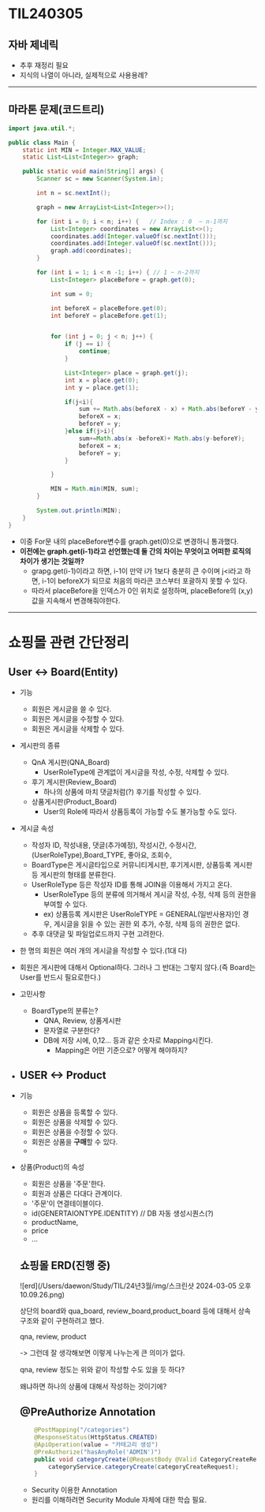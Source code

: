 # TIL240305

## 자바 제네릭

* 추후 재정리 필요
* 지식의 나열이 아니라, 실제적으로 사용용례? 







---





## 마라톤 문제(코드트리)

```java
import java.util.*;

public class Main {
    static int MIN = Integer.MAX_VALUE;
    static List<List<Integer>> graph;

    public static void main(String[] args) {
        Scanner sc = new Scanner(System.in);

        int n = sc.nextInt();

        graph = new ArrayList<List<Integer>>();

        for (int i = 0; i < n; i++) {   // Index : 0  ~ n-1까지 
            List<Integer> coordinates = new ArrayList<>();
            coordinates.add(Integer.valueOf(sc.nextInt()));
            coordinates.add(Integer.valueOf(sc.nextInt()));
            graph.add(coordinates);
        }

        for (int i = 1; i < n -1; i++) { // 1 ~ n-2까지 
            List<Integer> placeBefore = graph.get(0);

            int sum = 0;

            int beforeX = placeBefore.get(0);
            int beforeY = placeBefore.get(1);


            for (int j = 0; j < n; j++) {
                if (j == i) {
                    continue;
                }

                List<Integer> place = graph.get(j);
                int x = place.get(0);
                int y = place.get(1);

                if(j<i){
                    sum += Math.abs(beforeX - x) + Math.abs(beforeY - y);
                    beforeX = x;
                    beforeY = y;
                }else if(j>i){
                    sum+=Math.abs(x -beforeX)+ Math.abs(y-beforeY);
                    beforeX = x;
                    beforeY = y;
                }

            }

            MIN = Math.min(MIN, sum);
        }

        System.out.println(MIN);
    }
}

```

* 이중 For문 내의 placeBefore변수를 graph.get(0)으로 변경하니 통과했다. 
* <b>이전에는 graph.get(i-1)라고 선언했는데 둘 간의 차이는 무엇이고 어떠한 로직의 차이가 생기는 것일까? </b>
  * grapg.get(i-1)이라고 하면, i-1이 만약 i가 1보다 충분히 큰 수이며 j<i라고 하면, 
    i-1이 beforeX가 되므로 처음의 마라콘 코스부터 포괄하지 못할 수 있다. 
  * 따라서 placeBefore을 인덱스가 0인 위치로 설정하며, placeBefore의 (x,y) 값을 지속해서 변경해줘야한다. 

---

# 쇼핑몰 관련 간단정리



## User <-> Board(Entity)

* 기능	
  * 회원은 게시글을 쓸 수 있다.
  * 회원은 게시글을 수정할 수 있다.
  * 회원은 게시글을 삭제할 수 있다.
* 게시판의 종류
  * QnA 게시판(QNA_Board)
    * UserRoleType에 관계없이 게시글을 작성, 수정, 삭제할 수 있다.
  * 후기 게시판(Review_Board)
    * 하나의 상품에 마치 댓글처럼(?) 후기를 작성할 수 있다.
  * 상품게시판(Product_Board)
    * User의 Role에 따라서 상품등록이 가능할 수도 불가능할 수도 있다.
* 게시글 속성
  * 작성자 ID, 작성내용, 댓글(추가예정), 작성시간, 수정시간, (UserRoleType),Board_TYPE, 좋아요, 조회수,
  * BoardType은 게시글타입으로 커뮤니티게시판, 후기게시판, 상품등록 게시판 등 게시판의 형태를 분류한다. 
  * UserRoleType 등은 작성자 ID를 통해 JOIN을 이용해서 가지고 온다. 
    * UserRoleType 등의 분류에 의거해서 게시글 작성, 수정, 삭제 등의 권한을 부여할 수 있다.
    * ex) 상품등록 게시판은 UserRoleTYPE = GENERAL(일반사용자)인 경우, 게시글을 읽을 수 있는 권한 외 추가, 수정, 삭제 등의 권한은 없다. 
  * 추후 대댓글 및 파일업로드까지 구현 고려한다.

* 한 명의 회원은 여러 개의 게시글을 작성할 수 있다.(1대 다)

* 회원은 게시판에 대해서 Optional하다. 그러나 그 반대는 그렇지 않다.(즉 Board는 User를 반드시 필요로한다.)

* 고민사항

  * BoardType의 분류는?
    * QNA, Review, 상품게시판
    * 문자열로 구분한다? 
    * DB에 저장 시에, 0,12... 등과 같은 숫자로 Mapping시킨다.
      * Mapping은 어떤 기준으로? 어떻게 해야하지? 

* ## USER <-> Product

* 기능

  * 회원은 상품을 등록할 수 있다. 
  * 회원은 상품을 삭제할 수 있다.
  * 회원은 상품을 수정할 수 있다. 
  * 회원은 상품을 <b>구매</b>할 수 있다. 
  * 

* 상품(Product)의 속성

  * 회원은 상품을 '주문'한다.
  * 회원과 상품은 다대다 관계이다.
  * '주문'이 연결테이블이다. 
  * id(GENERTAIONTYPE.IDENTITY) // DB 자동 생성시퀀스(?)
  * productName,
  * price
  * ...

  ## 쇼핑몰 ERD(진행 중)

  ![erd](/Users/daewon/Study/TIL/24년3월/img/스크린샷 2024-03-05 오후 10.09.26.png)

  

  상단의 board와 qua_board, review_board,product_board 등에 대해서 상속구조와 같이 구현하려고 했다. 

  qna, review, product

  -> 그런데 잘 생각해보면 이렇게 나누는게 큰 의미가 없다. 

  qna, review 정도는 위와 같이 작성할 수도 있을 듯 하다? 

  왜냐하면 하나의 상품에 대해서 작성하는 것이기에? 

  

  ## @PreAuthorize Annotation

  ```java
      @PostMapping("/categories")
      @ResponseStatus(HttpStatus.CREATED)
      @ApiOperation(value = "카테고리 생성")
      @PreAuthorize("hasAnyRole('ADMIN')")
      public void categoryCreate(@RequestBody @Valid CategoryCreateRequest categoryCreateRequest) {
          categoryService.categoryCreate(categoryCreateRequest);
      }
  ```

  * Security 이용한 Annotation
  * 원리를 이해하려면 Security Module 자체에 대한 학습 필요. 

  